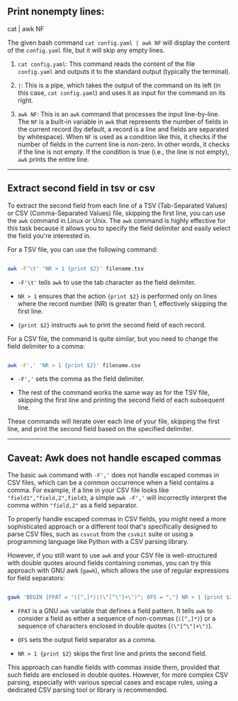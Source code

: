 ## Print nonempty lines:

cat | awk NF

The given bash command `cat config.yaml | awk NF` will display the content of the `config.yaml` file, but it will skip any empty lines.

  

1. `cat config.yaml`: This command reads the content of the file `config.yaml` and outputs it to the standard output (typically the terminal).

  

2. `|`: This is a pipe, which takes the output of the command on its left (in this case, `cat config.yaml`) and uses it as input for the command on its right.

  

3. `awk NF`: This is an `awk` command that processes the input line-by-line. The `NF` is a built-in variable in `awk` that represents the number of fields in the current record (by default, a record is a line and fields are separated by whitespace). When `NF` is used as a condition like this, it checks if the number of fields in the current line is non-zero. In other words, it checks if the line is not empty. If the condition is true (i.e., the line is not empty), `awk` prints the entire line.

  

---

## Extract second field in tsv or csv

  

To extract the second field from each line of a TSV (Tab-Separated Values) or CSV (Comma-Separated Values) file, skipping the first line, you can use the `awk` command in Linux or Unix. The `awk` command is highly effective for this task because it allows you to specify the field delimiter and easily select the field you're interested in.

  

For a TSV file, you can use the following command:

  

```bash

awk -F'\t' 'NR > 1 {print $2}' filename.tsv

```

  

- `-F'\t'` tells `awk` to use the tab character as the field delimiter.

- `NR > 1` ensures that the action `{print $2}` is performed only on lines where the record number (NR) is greater than 1, effectively skipping the first line.

- `{print $2}` instructs `awk` to print the second field of each record.

  

For a CSV file, the command is quite similar, but you need to change the field delimiter to a comma:

  

```bash

awk -F',' 'NR > 1 {print $2}' filename.csv

```

  

- `-F','` sets the comma as the field delimiter.

- The rest of the command works the same way as for the TSV file, skipping the first line and printing the second field of each subsequent line.

  

These commands will iterate over each line of your file, skipping the first line, and print the second field based on the specified delimiter.

  

---

  

## Caveat: Awk does not handle escaped commas

  

The basic `awk` command with `-F','` does not handle escaped commas in CSV files, which can be a common occurrence when a field contains a comma. For example, if a line in your CSV file looks like `"field1","field,2",field3`, a simple `awk -F','` will incorrectly interpret the comma within `"field,2"` as a field separator.

  

To properly handle escaped commas in CSV fields, you might need a more sophisticated approach or a different tool that's specifically designed to parse CSV files, such as `csvcut` from the `csvkit` suite or using a programming language like Python with a CSV parsing library.

  

However, if you still want to use `awk` and your CSV file is well-structured with double quotes around fields containing commas, you can try this approach with GNU awk (`gawk`), which allows the use of regular expressions for field separators:

  

```bash

gawk 'BEGIN {FPAT = "([^,]*)|(\"[^\"]+\")"; OFS = ","} NR > 1 {print $2}' filename.csv

```

  

- `FPAT` is a GNU `awk` variable that defines a field pattern. It tells `awk` to consider a field as either a sequence of non-commas (`([^,]*)`) or a sequence of characters enclosed in double quotes (`(\"[^\"]+\")`).

- `OFS` sets the output field separator as a comma.

- `NR > 1 {print $2}` skips the first line and prints the second field.

  

This approach can handle fields with commas inside them, provided that such fields are enclosed in double quotes. However, for more complex CSV parsing, especially with various special cases and escape rules, using a dedicated CSV parsing tool or library is recommended.